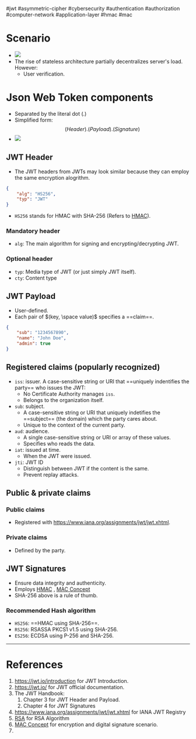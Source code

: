 #jwt #asymmetric-cipher  #cybersecurity #authentication #authorization #computer-network #application-layer #hmac #mac 

# Scenario
- ![](Pasted%20image%2020240820140638.png)
- The rise of stateless architecture partially decentralizes server's load. However:
	- User verification.
# Json Web Token components
- Separated by the literal dot (.)
- Simplified form:
$$(Header).(Payload).(Signature)$$
- ![](Pasted%20image%2020240820150236.png)
## JWT Header
- The JWT headers from JWTs may look similar because they can employ the same encryption alogrithm.
```json
{
	"alg": "HS256",
	"typ": "JWT"
}
```
- `HS256` stands for HMAC with SHA-256 (Refers to [HMAC](HMAC.md)).
### Mandatory header
- `alg`: The main algorithm for signing and encrypting/decrypting JWT.
### Optional header
- `typ`: Media type of JWT (or just simply JWT itself).
- `cty`: Content type
## JWT Payload
- User-defined.
- Each pair of $(key, \space value)$ specifies a ==claim==.
```json
{
	"sub": "1234567890",
	"name": "John Doe",
	"admin": true
}
```
## Registered claims (popularly recognized)
- `iss`: issuer. A case-sensitive string or URI that ==uniquely indentifies the party== who issues the JWT:
	- No Certificate Authority manages `iss`.
	- Belongs to the organization itself.
- `sub`: subject. 
	- A case-sensitive string or URI that uniquely indetifies the ==subject== (the domain) which the party cares about.
	- Unique to the context of the current party.
- `aud`: audience. 
	- A single case-sensitive string or URI or array of these values.
	- Specifies who reads the data.
- `iat`: issued at time.
	- When the JWT were issued.
- `jti`: JWT ID
	- Distinguish between JWT if the content is the same.
	- Prevent replay attacks.
## Public & private claims
### Public claims
- Registered with https://www.iana.org/assignments/jwt/jwt.xhtml.
### Private claims
- Defined by the party.

## JWT Signatures
- Ensure data integrity  and authenticity.
- Employs [HMAC](HMAC.md) , [MAC Concept](MAC%20Concept.md)
- SHA-256 above is a rule of thumb.
### Recommended Hash algorithm
- `HS256`: ==HMAC using SHA-256==.
- `RS256`: RSASSA PKCS1 v1.5 using SHA-256. 
- `ES256`: ECDSA using P-256 and SHA-256.
---
# References
1. https://jwt.io/introduction for JWT Introduction.
2. https://jwt.io/ for JWT official documentation.
3. The JWT Handbook:
	1. Chapter 3 for JWT Header and Payload.
	2. Chapter 4 for JWT Signatures
4. https://www.iana.org/assignments/jwt/jwt.xhtml for IANA JWT Registry
5. [RSA](RSA.md) for RSA Algorithm
6. [MAC Concept](MAC%20Concept.md) for encryption and digital signature scenario.
7. 


